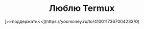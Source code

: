<h1 align="center">Люблю Termux
</h1>
</h1>
</h1>
[>>поддержать<<](https://yoomoney.ru/to/4100117367004233/0)
